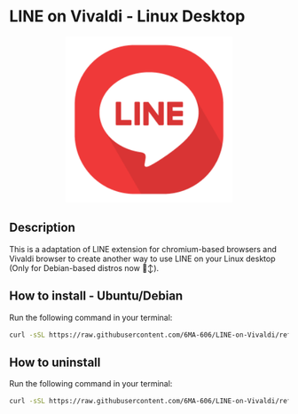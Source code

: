 # LINE on Vivaldi - Linux Desktop

<div align="center">
  <img src="https://raw.githubusercontent.com/6MA-606/LINE-on-Vivaldi/main/assets/line-vivaldi.png" alt="LINE on Vivaldi" width="300"/>
  <!-- <img src="./assets/line-vivaldi.png" alt="Vivaldi" width="256"/> -->
</div>

## Description
This is a adaptation of LINE extension for chromium-based browsers and Vivaldi browser to create another way to use LINE on your Linux desktop (Only for Debian-based distros now 🙂‍↕️).

## How to install - Ubuntu/Debian
Run the following command in your terminal:
```bash
curl -sSL https://raw.githubusercontent.com/6MA-606/LINE-on-Vivaldi/refs/heads/main/install.sh | sudo bash
```

## How to uninstall
Run the following command in your terminal:
```bash
curl -sSL https://raw.githubusercontent.com/6MA-606/LINE-on-Vivaldi/refs/heads/main/uninstall.sh | sudo bash
```